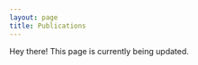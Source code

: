 ```yaml
---
layout: page
title: Publications
---
```


<p class="message">
  Hey there! This page is currently being updated.
</p>

